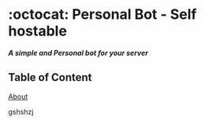 <h1>:octocat: Personal Bot - Self hostable</h1>
<strong><i>A simple and Personal bot for your server</i></strong>

## Table of Content
<a href="#about">About</a>

















<a name=about></a>
gshshzj
